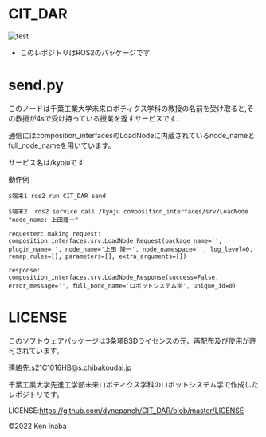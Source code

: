 # CIT_DAR

![test](https://github.com/dynepanch/CIT_DAR/actions/workflows/test.yml/badge.svg)

* このレポジトリはROS2のパッケージです

# send.py
このノードは千葉工業大学未来ロボティクス学科の教授の名前を受け取ると,その教授が4sで受け持っている授業を返すサービスです.

通信にはcomposition_interfacesのLoadNodeに内蔵されているnode_nameとfull_node_nameを用いています。

サービス名は/kyojuです

動作例

```
$端末1 ros2 run CIT_DAR send

$端末2  ros2 service call /kyoju composition_interfaces/srv/LoadNode "node_name: 上田隆一"

requester: making request: composition_interfaces.srv.LoadNode_Request(package_name='', plugin_name='', node_name='上田 隆一', node_namespace='', log_level=0, remap_rules=[], parameters=[], extra_arguments=[])

response:
composition_interfaces.srv.LoadNode_Response(success=False, error_message='', full_node_name='ロボットシステム学', unique_id=0)

```



# LICENSE
このソフトウェアパッケージは3条項BSDライセンスの元、再配布及び使用が許可されています。

連絡先:s21C1016HB@s.chibakoudai.jp

千葉工業大学先進工学部未来ロボティクス学科のロボットシステム学で作成したレポジトリです。

LICENSE:https://github.com/dynepanch/CIT_DAR/blob/master/LICENSE

©2022 Ken Inaba
